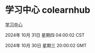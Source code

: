 # 学习中心 colearnhub
[学习中心](http://219.139.197.74:56308/colearnhub/)

2024年 10月 31日 星期四 04:00:02 CST

2024年 10月 30日 星期三 20:00:02 GMT

